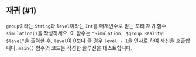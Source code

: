 ## 재귀 (#1)

`group`이라는 `String`과 `level`이라는 `Int`를 매개변수로 받는 꼬리 재귀 함수 `simulation()`을 작성하세요. 이 함수는 `"Simulation: $group Reality: $level"`을 출력한 후, `level`이 0보다 클 경우 `level - 1`을 인자로 하여 자신을 호출합니다. `main()` 함수의 코드는 작성한 솔루션을 테스트합니다.